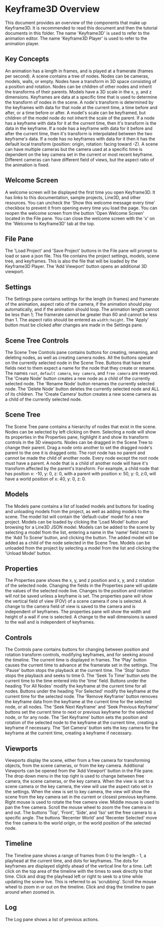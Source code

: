 # Keyframe3D Overview

This document provides an overview of the components that make up Keyframe3D.
It is recommended to read this document and then the tutorial documents in this folder.
The name 'Keyframe3D' is used to refer to the animation editor.
The name 'Keyframe3D Player' is used to refer to the animation player.

## Key Concepts

An animation has a length in frames, and is played at a framerate (frames per second). 
A scene contains a tree of nodes. Nodes can be cameras, models, walls, or empty. 
Nodes have a transform in 3D space consisting of a position and rotation.
Nodes can be children of other nodes and inherit the transforms of their parents.
Models have a 3D scale in the x, y, and z dimensions.
Keyframes are data at a specific time that is used to determine the transform of nodes in the scene.
A node's transform is determined by the keyframes with data for that node at the current time, a time before and after, or a time before or after.
A model's scale can be keyframed, but children of the model node do not inherit the scale of the parent.
If a node has a keyframe with data for it at the current time, then it's transform is the data in the keyframe.
If a node has a keyframe with data for it before and after the current time, then it's transform is interpolated between the two keyframe's data.
If a node has no keyframes with data for it then it has the default local transform (position: origin, rotation: facing toward -Z).
A scene can have multiple cameras but the camera used at a specific time is dependent on the key camera set in the current or most recent keyframe.
Different cameras can have different field of views, but the aspect ratio of the animation is fixed.

## Welcome Screen

A welcome screen will be displayed the first time you open Keyframe3D. It has links to this documentation, sample projects, Line3D, and other resources.
You can uncheck the 'Show this welcome message every time' checkbox to prevent it from opening every time you load the page.
You can reopen the welcome screen from the button 'Open Welcome Screen' located in the File pane.
You can close the welcome screen with the 'x' on the 'Welcome to Keyframe3D' tab at the top.

## File Pane

The 'Load Project' and 'Save Project' buttons in the File pane will prompt to load or save a json file. This file contains the project settings, models, scene tree, and keyframes. This is also the file that will be loaded by the Keyframe3D Player.
The 'Add Viewport' button opens an additional 3D viewport.

## Settings

The Settings pane contains settings for the length (in frames) and framerate of the animation, aspect ratio of the camera, if the animation should play automatically, and if the animation should loop.
The animation length cannot be less than 1;
The framerate cannot be greater than 60 and cannot be less than 1.
The aspect ratio should be entered as `width:height`. 
The 'Apply' button must be clicked after changes are made in the Settings pane.

## Scene Tree Controls

The Scene Tree Controls pane contains buttons for creating, renaming, and deleting nodes, as well as creating camera nodes.
All the buttons operate on the currently selected node in the Scene Tree. 
Buttons that have text fields next to them expect a name for the node that they create or rename.
The names `root`, `default camera`, `key camera`, and `free camera` are reserved.
The 'Create Node' button creates a new node as a child of the currently selected node.
The 'Rename Node' button renames the currently selected node.
The 'Delete Node' button deletes the currently selected node and ALL of its children. 
The 'Create Camera' button creates a new scene camera as a child of the currently selected node.

## Scene Tree

The Scene Tree pane contains a hierarchy of nodes that exist in the scene. Nodes can be selected by left clicking on them. 
Selecting a node will show its properties in the Properties pane, highlight it and show its transform controls in the 3D viewports.
Nodes can be dragged in the Scene Tree to change their parent. Drag a node onto another to set the dragged node's parent to the one it is dragged onto.
The root node has no parent and cannot be made the child of another node. Every node except the root node must have a parent.
A node that is a child of another node will have it's transform affected by the parent's transform. 
For example, a child node that has position x: -10, y: 0, z: 0, with a parent with position x: 50, y: 0, z:0, will have a world position of x: 40, y: 0, z: 0.

## Models

The Models pane contains a list of loaded models and buttons for loading and unloading models from the project, as well as adding models to the scene.
The model list will contain the 'default-cube' model for a new project.
Models can be loaded by clicking the 'Load Model' button and browsing for a Line3D JSON model.
Models can be added to the scene by selecting a model from the list, entering a name in the 'name' field next to the 'Add To Scene' button, and clicking the button.
The added model will be added as a child of the node selected in the Scene Tree.
Models can be unloaded from the project by selecting a model from the list and clicking the 'Unload Model' button.

## Properties

The Properties pane shows the x, y, and z position and x, y, and z rotation of the selected node. 
Changing the fields in the Properties pane will update the values of the selected node live.
Changes to the position and rotation will not be saved unless a keyframe is set.
The properties pane will show the vertical field of view (FOV) of a scene camera if one is selected.
A change to the camera field of view is saved to the camera and is independent of keyframes.
The properties pane will show the width and height of a wall if one is selected.
A change to the wall dimensions is saved to the wall and is independent of keyframes.

## Controls

The Controls pane contains buttons for changing between position and rotation transform controls, modifying keyframes, and for seeking around the timeline.
The current time is displayed in frames.
The 'Play' button causes the current time to advance at the framerate set in the settings.
The 'Pause' button stops the playback at the current time.
The 'Stop' button stops the playback and seeks to time 0.
The 'Seek To Time' button sets the current time to the time entered into the 'time' field.
Buttons under the heading 'For All Nodes' modify the keyframe at the current time for all nodes.
Buttons under the heading 'For Selected' modify the keyframe at the current time for the selected node.
The 'Remove Keyframe' button removes the keyframe data from the keyframe at the current time for the selected node, or all nodes.
The 'Seek Next Keyframe' and 'Seek Previous Keyframe' buttons set the current time to next or previous keyframe for the selected node, or for any node.
The 'Set Keyframe' button sets the position and rotation of the selected node to the keyframe at the current time, creating a keyframe if necessary.
The 'Set Camera' button sets the key camera for the keyframe at the current time, creating a keyframe if necessary.

## Viewports

Viewports display the scene, either from a free camera for transforming objects, from the scene cameras, or from the key camera.
Additional Viewports can be opened from the 'Add Viewport' button in the File pane.
The drop down menu in the top right is used to change between free camera, the scene cameras, or the key camera.
When the view is set to a scene camera or the key camera, the view will use the aspect ratio set in the settings.
When the view is set to key camera, the view will show the scene from the key camera set in the current or closest previous keyframe.
Right mouse is used to rotate the free camera view. Middle mouse is used to pan the free camera.
Scroll the mouse wheel to zoom the free camera in and out.
The buttons 'Top', 'Front', 'Side', and 'Iso' set the free camera to a specific angle.
The buttons 'Recenter World' and 'Recenter Selected' move the free camera to the world origin, or the world position of the selected node.

## Timeline

The Timeline pane shows a range of frames from 0 to the length - 1, a playhead at the current time, and dots for keyframes.
The dots for keyframes are displayed slightly ahead of the vertical line for a time.
Left click on the top area of the timeline with the times to seek directly to that time.
Click and drag the playhead left or right to seek to a time while updating the scene live. This is referred to as 'scrubbing'.
Scroll the mouse wheel to zoom in or out on the timeline.
Click and drag the timeline to pan around when zoomed in.

## Log

The Log pane shows a list of previous actions. 
